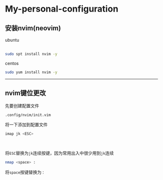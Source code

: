 # My-personal-configuration
## 安装nvim(neovim)
ubuntu  
</br>

```bash
sudo spt install nvim -y
```

centos 
</br>

```bash
sudo yum install nvim -y
```
***
## nvim键位更改

先要创建配置文件
</br>

```bash
.config/nvim/init.vim
```

将一下添加到配置文件</br>

```bash
imap jk <ESC>
```
</br>

将`ESC`替换为`jk`连续按键，因为常用出入中很少用到`jk`连续
</br>

```bash
nmap <space> :
```

将`space`按键替换为`：`
